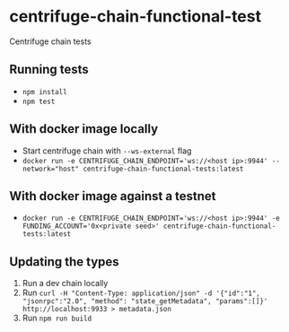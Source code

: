 # centrifuge-chain-functional-test
Centrifuge chain tests

## Running tests

- `npm install`
- `npm test`

## With docker image locally

- Start centrifuge chain with `--ws-external` flag
- `docker run -e CENTRIFUGE_CHAIN_ENDPOINT='ws://<host ip>:9944' --network="host" centrifuge-chain-functional-tests:latest`

## With docker image against a testnet

- `docker run -e CENTRIFUGE_CHAIN_ENDPOINT='ws://<host ip>:9944' -e FUNDING_ACCOUNT='0x<private seed>' centrifuge-chain-functional-tests:latest`

## Updating the types

1. Run a dev chain locally
2. Run `curl -H "Content-Type: application/json" -d '{"id":"1", "jsonrpc":"2.0", "method": "state_getMetadata", "params":[]}' http://localhost:9933 > metadata.json`
3. Run `npm run build`

